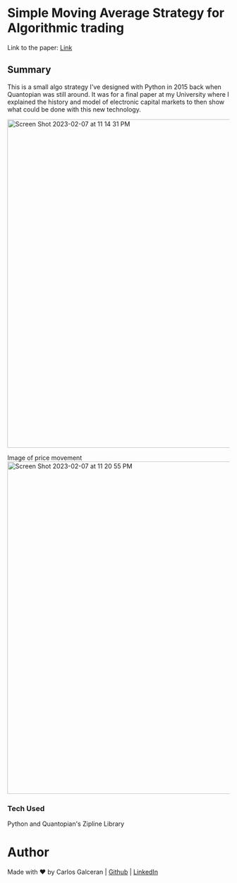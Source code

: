 # Simple Moving Average Strategy for Algorithmic trading


 Link to the paper: [Link](https://github.com/cgalceran/SimpleMovingAverageTradingAlgo/blob/4e42158feec805114d153632d1e3b5bca807b79c/Tesina-Trading%20Algoritmico%20-%20Carlos%20Galceran.docx.pdf)


## Summary

This is a small algo strategy I've designed with Python in 2015 back when Quantopian was still around. It was for a final paper at my University where I explained the history and model of electronic capital markets to then show what could be done with this new technology.

<img width="744" alt="Screen Shot 2023-02-07 at 11 14 31 PM" src="https://user-images.githubusercontent.com/11094871/217432050-8a8125a6-8f87-4154-91cf-77892add9125.png">

Image of price movement
<img width="753" alt="Screen Shot 2023-02-07 at 11 20 55 PM" src="https://user-images.githubusercontent.com/11094871/217432829-a21d007e-bc94-466c-92d2-b7a093f7f7bc.png">


### Tech Used

Python and Quantopian's Zipline Library

# Author

Made with ♥ by Carlos Galceran | [Github](https://github.com/cgalceran) | [LinkedIn](https://www.linkedin.com/in/cgalceran/)
